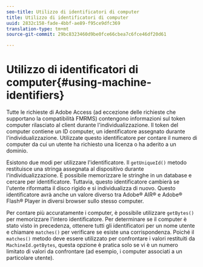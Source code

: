 ```yaml
---
seo-title: Utilizzo di identificatori di computer
title: Utilizzo di identificatori di computer
uuid: 2832c158-fade-4bbf-ae89-f95ce9dfc369
translation-type: tm+mt
source-git-commit: 29bc8323460d9be0fce66cbea7c6fce46df20d61

---
```



# Utilizzo di identificatori di computer{#using-machine-identifiers}

Tutte le richieste di Adobe Access (ad eccezione delle richieste che supportano la compatibilità FMRMS) contengono informazioni sul token computer rilasciato al client durante l&#39;individualizzazione. Il token del computer contiene un ID computer, un identificatore assegnato durante l&#39;individualizzazione. Utilizzate questo identificatore per contare il numero di computer da cui un utente ha richiesto una licenza o ha aderito a un dominio.

Esistono due modi per utilizzare l&#39;identificatore. Il `getUniqueId()` metodo restituisce una stringa assegnata al dispositivo durante l&#39;individualizzazione. È possibile memorizzare le stringhe in un database e cercare per identificatore. Tuttavia, questo identificatore cambierà se l&#39;utente riformatta il disco rigido e si individualizza di nuovo. Questo identificatore avrà anche un valore diverso tra Adobe® AIR® e Adobe® Flash® Player in diversi browser sullo stesso computer.

Per contare più accuratamente i computer, è possibile utilizzare `getBytes()` per memorizzare l&#39;intero identificatore. Per determinare se il computer è stato visto in precedenza, ottenere tutti gli identificatori per un nome utente e chiamare `matches()` per verificare se esiste una corrispondenza. Poiché il `matches()` metodo deve essere utilizzato per confrontare i valori restituiti da `MachineId.getBytes`, questa opzione è pratica solo se vi è un numero limitato di valori da confrontare (ad esempio, i computer associati a un particolare utente).
